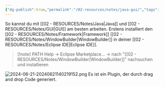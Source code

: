 ```yaml
---
{"dg-publish":true,"permalink":"/02-resources/notes/java-gui/","tags":["code/java/tools","GUI"]}
---
```



So kannst du mit [[02 - RESOURCES/Notes/Java\|Java]] und [[02 - RESOURCES/Notes/GUI\|GUI]] am besten arbeiten.
Erstens installiert den [[02 - RESOURCES/Notes/Framework\|Framework]] [[02 - RESOURCES/Notes/WindowBuilder\|WindowBuilder]] in deiner [[02 - RESOURCES/Notes/Eclipse IDE\|Eclipse IDE]].
> [!note] PATH
> Help -> Eclipse Marketplace... -> nach "[[02 - RESOURCES/Notes/WindowBuilder\|WindowBuilder]]" nachsuchen und installieren

![2024-06-21-20240621140219152.png](/img/user/02%20-%20RESOURCES/Files/IMG/2024-06-21-20240621140219152.png)
Es ist ein Plugin, der durch drag and drop Code generiert.

